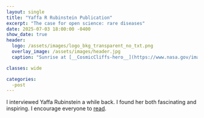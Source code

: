 ```yaml
---
layout: single
title: "Yaffa R Rubinstein Publication"
excerpt: "The case for open science: rare diseases"
date: 2025-07-03 18:00:00 -0400
show_date: true
header:
  logo: /assets/images/logo_bkg_transparent_no_txt.png
  overlay_image: /assets/images/header.jpg
  caption: "Sunrise at [__CosmicCliffs-hero__](https://www.nasa.gov/image-article/nasas-webb-reveals-cosmic-cliffs-glittering-landscape-of-star-birth/)"

classes: wide

categories:
  -post
---
```

I interviewed Yaffa Rubinstein a while back. I found her both fascinating and inspiring. I encourage everyone to [read](https://academic.oup.com/jamiaopen/article/3/3/472/5904414).
